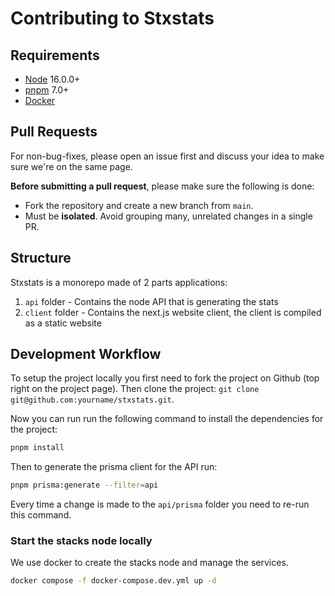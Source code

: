 # Contributing to Stxstats

## Requirements

- [Node](https://nodejs.org/en/) 16.0.0+
- [pnpm](https://pnpm.io/) 7.0+
- [Docker](https://www.docker.com/)

## Pull Requests

For non-bug-fixes, please open an issue first and discuss your idea to make sure we're on the same page.

**Before submitting a pull request**, please make sure the following is done:

- Fork the repository and create a new branch from `main`.
- Must be **isolated**. Avoid grouping many, unrelated changes in a single PR.

## Structure

Stxstats is a monorepo made of 2 parts applications:

1. `api` folder - Contains the node API that is generating the stats
2. `client` folder - Contains the next.js website client, the client is compiled as a static website

## Development Workflow

To setup the project locally you first need to fork the project on Github (top right on the project page). Then clone the project: `git clone git@github.com:yourname/stxstats.git`.

Now you can run run the following command to install the dependencies for the project:

```sh
pnpm install
```

Then to generate the prisma client for the API run:

```sh
pnpm prisma:generate --filter=api
```

Every time a change is made to the `api/prisma` folder you need to re-run this command.

### Start the stacks node locally

We use docker to create the stacks node and manage the services.

```sh
docker compose -f docker-compose.dev.yml up -d
```
